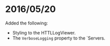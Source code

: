 # 2016/05/20 
Added the following:
* Styling to the HTTLLogViewer.
* The `VerboseLogging` property to the `Servers.
